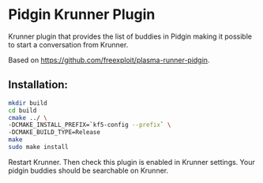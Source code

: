 # Pidgin Krunner Plugin 

Krunner plugin that provides the list of buddies in Pidgin making it possible to start a conversation from Krunner.

Based on https://github.com/freexploit/plasma-runner-pidgin.


## Installation:


```sh
mkdir build
cd build
cmake ../ \
-DCMAKE_INSTALL_PREFIX=`kf5-config --prefix` \
-DCMAKE_BUILD_TYPE=Release
make
sudo make install
```

Restart Krunner. Then check this plugin is enabled in Krunner settings. Your pidgin buddies should be searchable on Krunner.
